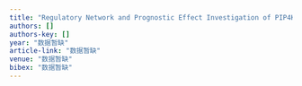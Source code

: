```yaml
---
title: "Regulatory Network and Prognostic Effect Investigation of PIP4K2A in Leukemia and Solid Cancers"
authors: []
authors-key: []
year: "数据暂缺"
article-link: "数据暂缺"
venue: "数据暂缺"
bibex: "数据暂缺"
---
```

